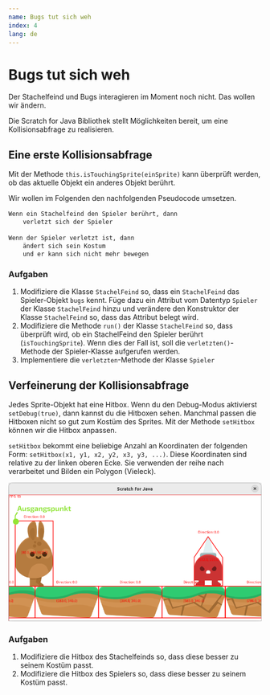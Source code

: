 ```yaml
---
name: Bugs tut sich weh
index: 4
lang: de
---
```


# Bugs tut sich weh

Der Stachelfeind und Bugs interagieren im Moment noch nicht. Das wollen wir ändern.

Die Scratch for Java Bibliothek stellt Möglichkeiten bereit, um eine Kollisionsabfrage zu realisieren.

## Eine erste Kollisionsabfrage

Mit der Methode `this.isTouchingSprite(einSprite)` kann überprüft werden, ob das aktuelle Objekt ein anderes Objekt berührt.

Wir wollen im Folgenden den nachfolgenden Pseudocode umsetzen.

```
Wenn ein Stachelfeind den Spieler berührt, dann
    verletzt sich der Spieler

Wenn der Spieler verletzt ist, dann
    ändert sich sein Kostum
    und er kann sich nicht mehr bewegen
```

### Aufgaben

1. Modifiziere die Klasse `StachelFeind` so, dass ein `StachelFeind` das Spieler-Objekt `bugs` kennt. Füge dazu ein Attribut vom Datentyp `Spieler` der Klasse `StachelFeind` hinzu und verändere den Konstruktor der Klasse `StachelFeind` so, dass das Attribut belegt wird.
2. Modifiziere die Methode `run()` der Klasse `StachelFeind` so, dass überprüft wird, ob ein StachelFeind den Spieler berührt (`isTouchingSprite`). Wenn dies der Fall ist, soll die `verletzten()`-Methode der Spieler-Klasse aufgerufen werden.
3. Implementiere die `verletzten`-Methode der Klasse `Spieler`

## Verfeinerung der Kollisionsabfrage

Jedes Sprite-Objekt hat eine Hitbox. Wenn du den Debug-Modus aktivierst `setDebug(true)`, dann kannst du die Hitboxen sehen. Manchmal passen die Hitboxen nicht so gut zum Kostüm des Sprites. Mit der Methode `setHitbox` können wir die Hitbox anpassen.

`setHitbox` bekommt eine beliebige Anzahl an Koordinaten der folgenden Form: `setHitbox(x1, y1, x2, y2, x3, y3, ...)`. Diese Koordinaten sind relative zu der linken oberen Ecke. Sie verwenden der reihe nach verarbeitet und Bilden ein Polygon (Vieleck).

![Hitboxen](/assets/bugs-tut-sich-weh/hitboxen.png)

### Aufgaben

1. Modifiziere die Hitbox des Stachelfeinds so, dass diese besser zu seinem Kostüm passt.
2. Modifiziere die Hitbox des Spielers so, dass diese besser zu seinem Kostüm passt.
